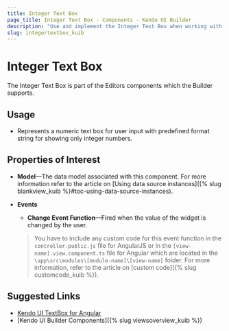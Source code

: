 ```yaml
---
title: Integer Text Box
page_title: Integer Text Box - Components - Kendo UI Builder
description: "Use and implement the Integer Text Box when working with the Kendo UI Builder tool for creating and managing Angular and AngularJS-based web applications."
slug: integertextbox_kuib
---
```


# Integer Text Box

The Integer Text Box is part of the Editors components which the Builder supports.

## Usage

* Represents a numeric text box for user input with predefined format string for showing only integer numbers.

## Properties of Interest

* **Model**&mdash;The data model associated with this component. For more information refer to the article on [Using data source instances]({% slug blankview_kuib %}#toc-using-data-source-instances).
* **Events**
    * **Change Event Function**&mdash;Fired when the value of the widget is changed by the user.

    > You have to include any custom code for this event function in the `controller.public.js` file for AngularJS or in the `[view-name].view.component.ts` file for Angular which are located in the `\app\src\modules\[module-name]\[view-name]` folder. For more information, refer to the article on [custom code]({% slug customcode_kuib %}).

## Suggested Links

* [Kendo UI TextBox for Angular](https://www.telerik.com/kendo-angular-ui/components/inputs/textbox/)
* [Kendo UI Builder Components]({% slug viewsoverview_kuib %})
